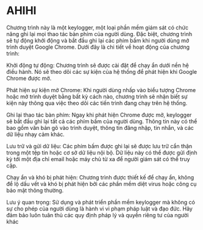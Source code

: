 # AHIHI
Chương trình này là một keylogger, một loại phần mềm giám sát có chức năng ghi lại mọi thao tác bàn phím của người dùng. Đặc biệt, chương trình sẽ tự động khởi động và bắt đầu ghi lại các phím bấm khi người dùng mở trình duyệt Google Chrome. Dưới đây là chi tiết về hoạt động của chương trình:

Khởi động tự động: Chương trình sẽ được cài đặt để chạy ẩn dưới nền hệ điều hành. Nó sẽ theo dõi các sự kiện của hệ thống để phát hiện khi Google Chrome được mở.

Phát hiện sự kiện mở Chrome: Khi người dùng nhấp vào biểu tượng Chrome hoặc mở trình duyệt bằng bất kỳ cách nào, chương trình sẽ nhận biết sự kiện này thông qua việc theo dõi các tiến trình đang chạy trên hệ thống.

Ghi lại thao tác bàn phím: Ngay khi phát hiện Chrome được mở, keylogger sẽ bắt đầu ghi lại tất cả các phím bấm của người dùng. Thông tin này có thể bao gồm văn bản gõ vào trình duyệt, thông tin đăng nhập, tin nhắn, và các dữ liệu nhạy cảm khác.

Lưu trữ và gửi dữ liệu: Các phím bấm được ghi lại sẽ được lưu trữ cẩn thận trong một tệp tin hoặc cơ sở dữ liệu nội bộ. Dữ liệu này có thể được gửi định kỳ tới một địa chỉ email hoặc máy chủ từ xa để người giám sát có thể truy cập.

Chạy ẩn và khó bị phát hiện: Chương trình được thiết kế để chạy ẩn, không để lộ dấu vết và khó bị phát hiện bởi các phần mềm diệt virus hoặc công cụ bảo mật thông thường.

Lưu ý quan trọng: Sử dụng và phát triển phần mềm keylogger mà không có sự cho phép của người dùng là hành vi vi phạm pháp luật và đạo đức. Hãy đảm bảo luôn tuân thủ các quy định pháp lý và quyền riêng tư của người khác
